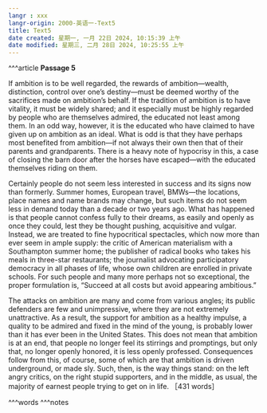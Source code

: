 ```yaml
---
langr : xxx
langr-origin: 2000-英语一-Text5
title: Text5
date created: 星期一, 一月 22日 2024, 10:15:39 上午
date modified: 星期三, 二月 28日 2024, 10:25:55 上午
---
```


^^^article
**Passage 5**

If ambition is to be well regarded, the rewards of ambition—wealth, distinction, control over one’s destiny—must be deemed worthy of the sacrifices made on ambition’s behalf. If the tradition of ambition is to have vitality, it must be widely shared; and it especially must be highly regarded by people who are themselves admired, the educated not least among them. In an odd way, however, it is the educated who have claimed to have given up on ambition as an ideal. What is odd is that they have perhaps most benefited from ambition—if not always their own then that of their parents and grandparents. There is a heavy note of hypocrisy in this, a case of closing the barn door after the horses have escaped—with the educated themselves riding on them.

Certainly people do not seem less interested in success and its signs now than formerly. Summer homes, European travel, BMWs—the locations, place names and name brands may change, but such items do not seem less in demand today than a decade or two years ago. What has happened is that people cannot confess fully to their dreams, as easily and openly as once they could, lest they be thought pushing, acquisitive and vulgar. Instead, we are treated to fine hypocritical spectacles, which now more than ever seem in ample supply: the critic of American materialism with a Southampton summer home; the publisher of radical books who takes his meals in three-star restaurants; the journalist advocating participatory democracy in all phases of life, whose own children are enrolled in private schools. For such people and many more perhaps not so exceptional, the proper formulation is, “Succeed at all costs but avoid appearing ambitious.”

The attacks on ambition are many and come from various angles; its public defenders are few and unimpressive, where they are not extremely unattractive. As a result, the support for ambition as a healthy impulse, a quality to be admired and fixed in the mind of the young, is probably lower than it has ever been in the United States. This does not mean that ambition is at an end, that people no longer feel its stirrings and promptings, but only that, no longer openly honored, it is less openly professed. Consequences follow from this, of course, some of which are that ambition is driven underground, or made sly. Such, then, is the way things stand: on the left angry critics, on the right stupid supporters, and in the middle, as usual, the majority of earnest people trying to get on in life. ［431 words］




^^^words
^^^notes
